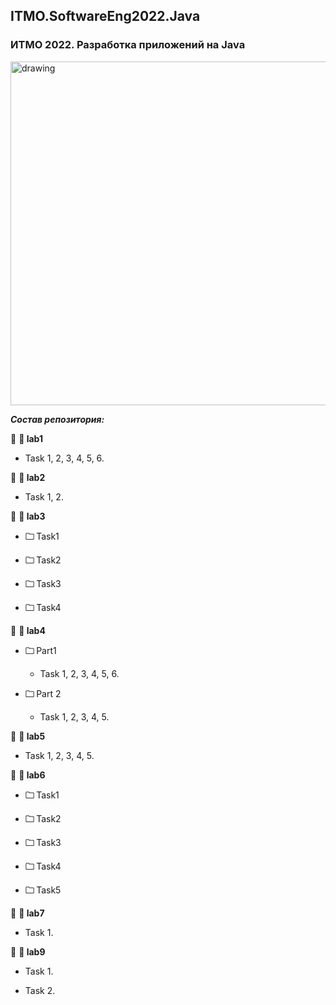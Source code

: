 ## ITMO.SoftwareEng2022.Java
### ИТМО 2022. Разработка приложений на Java
<img src="https://ie.wampi.ru/2022/10/19/Java.png" alt="drawing" width="550"/>


***Состав репозитория:***

🚩 <strong> &#128194; lab1 </strong>

  * Task 1, 2, 3, 4, 5, 6.
 
🚩 <strong> &#128194; lab2 </strong>

  * Task 1, 2.

🚩 <strong> &#128194; lab3 </strong>

+ <strong> &#128448; </strong> Task1  

+ <strong> &#128448; </strong> Task2

+ <strong> &#128448; </strong> Task3

+ <strong> &#128448; </strong> Task4

🚩 <strong> &#128194; lab4 </strong>

+ <strong> &#128448; </strong> Part1 

  * Task  1, 2, 3, 4, 5, 6. 
  
+ <strong> &#128448; </strong> Part 2  

  * Task 1, 2, 3, 4, 5.
  
🚩 <strong> &#128194; lab5 </strong>

  * Task 1, 2, 3, 4, 5.
  
🚩 <strong> &#128194; lab6 </strong>

+ <strong> &#128448; </strong> Task1

+ <strong> &#128448; </strong> Task2

+ <strong> &#128448; </strong> Task3 

+ <strong> &#128448; </strong> Task4

+ <strong> &#128448; </strong> Task5

🚩 <strong> &#128194; lab7 </strong>

  * Task 1.
  
🚩 <strong> &#128194; lab9 </strong>

  * Task 1.
  
  * Task 2.
